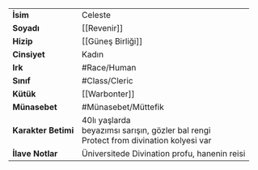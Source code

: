 |  |  |
  |---|---|
  | **İsim** | Celeste|
  | **Soyadı** | [[Revenir]]|
  | **Hizip** | [[Güneş Birliği]]|
  | **Cinsiyet** | Kadın|
  | **Irk** | #Race/Human|
  | **Sınıf** | #Class/Cleric|
  | **Kütük** | [[Warbonter]]|
  | **Münasebet** | #Münasebet/Müttefik|
  | **Karakter Betimi** | 40lı yaşlarda<br>beyazımsı sarışın, gözler bal rengi<br>Protect from divination kolyesi var|
  | **İlave Notlar** | Üniversitede Divination profu, hanenin reisi|
  